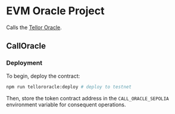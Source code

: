 # EVM Oracle Project

Calls the [Tellor Oracle](https://tellor.io/).

## CallOracle
### Deployment

To begin, deploy the contract:

```bash
npm run tellororacle:deploy # deploy to testnet
```

Then, store the token contract address in the `CALL_ORACLE_SEPOLIA` environment variable for consequent operations.
